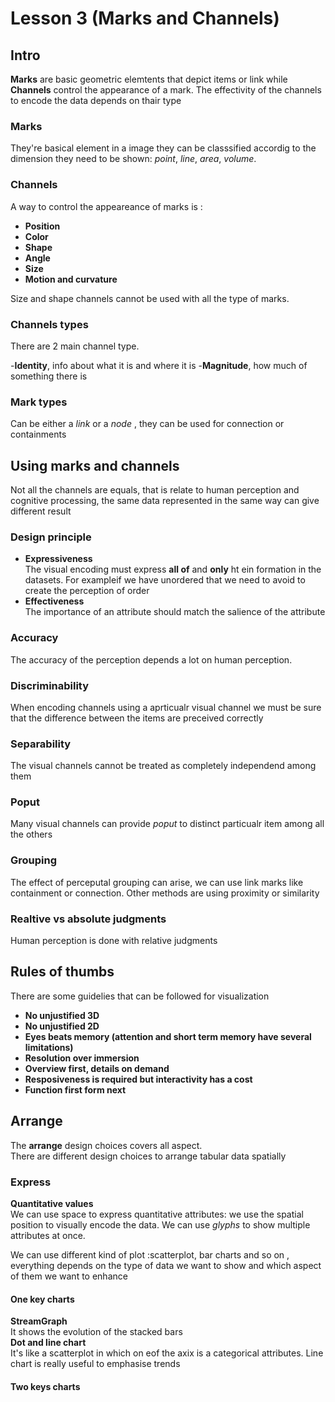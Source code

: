 # Lesson 3 (Marks and Channels)

## Intro

**Marks** are basic geometric elemtents that depict items or link while **Channels** control the appearance of a mark. The effectivity of the channels to encode the data depends on thair type

### Marks

They're basical element in a image they can be classsified accordig to the dimension they need to be shown: *point*, *line*, *area*, *volume*.

### Channels

A way to control the appeareance of marks is :

- **Position**
- **Color**
- **Shape**
- **Angle**
- **Size**
- **Motion and curvature**

Size and shape channels cannot be used with all the type of marks.

### Channels types

There are 2 main channel type.

-**Identity**, info about what it is and where it is
-**Magnitude**, how much of something there is

### Mark types

Can be either a *link* or a *node* , they can be used for connection or containments

## Using marks and channels

Not all the channels are equals, that is relate to human perception and cognitive processing, the same data represented in the same way can give different result

### Design principle

- **Expressiveness**  
 The visual encoding must express **all of** and **only** ht ein formation in the datasets. For exampleif we have unordered that we need to avoid to create the perception of order  
- **Effectiveness**  
The importance of an attribute should match the salience of the attribute

### Accuracy

The accuracy of the perception depends a lot on human perception.

### Discriminability

When encoding channels using a aprticualr visual channel we must be sure that the difference between the items are preceived correctly

### Separability

The visual channels cannot be treated as completely independend among them

### Poput

Many visual channels can provide *poput* to distinct particualr item among all the others

### Grouping

The effect of perceputal grouping can arise, we can use link marks like containment or connection. Other methods are using proximity or similarity

### Realtive vs absolute judgments

Human perception is done with relative judgments 

## Rules of thumbs

There are some guidelies that can be followed for visualization

- **No unjustified 3D**
- **No unjustified 2D**
- **Eyes beats memory (attention and short term memory have several limitations)**
- **Resolution over immersion**
- **Overview first, details on demand**
- **Resposiveness is required but interactivity has a cost**
- **Function first form next**

## Arrange

The **arrange** design choices covers all aspect.  
There are different design choices to arrange tabular data spatially

### Express

**Quantitative values**  
We can use space to express quantitative attributes: we use the spatial position to visually encode the data. We can use *glyphs* to show multiple attributes at once.

We can use different kind of plot :scatterplot, bar charts and so on , everything depends on the type of data we want to show and which aspect of them we want to enhance

#### One key charts

**StreamGraph**  
It shows the evolution of the stacked bars  
**Dot and line chart**  
It's like a scatterplot in which on eof the axix is a categorical attributes. Line chart is really useful to emphasise trends  

#### Two keys charts



